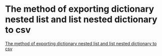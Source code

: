 # The method of exporting dictionary nested list and list nested dictionary to csv
[The method of exporting dictionary nested list and list nested dictionary to csv](https://aiwithcloud.com/2022/09/16/the_method_of_exporting_dictionary_nested_list_and_list_nested_dictionary_to_csv/)